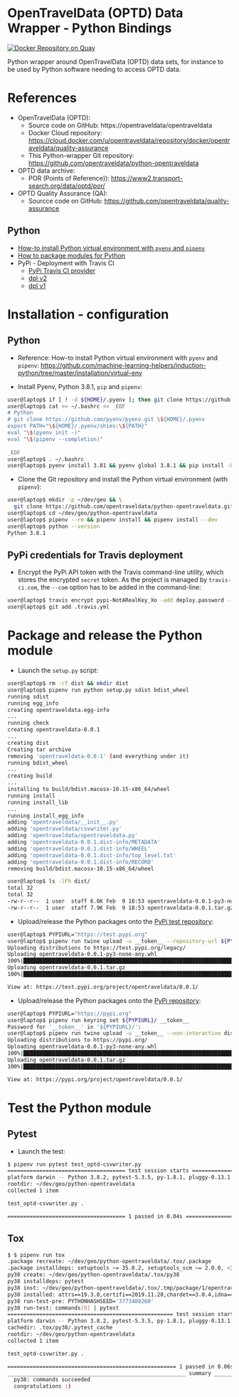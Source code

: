 OpenTravelData (OPTD) Data Wrapper - Python Bindings
====================================================

[![Docker Repository on Quay](https://quay.io/repository/opentraveldata/quality-assurance/status "Docker Repository on Quay")](https://quay.io/repository/opentraveldata/quality-assurance)

Python wrapper around OpenTravelData (OPTD) data sets, for instance
to be used by Python software needing to access OPTD data.

# References
* OpenTravelData (OPTD):
  + Source code on GitHub: https://opentraveldata/opentraveldata
  + Docker Cloud repository: https://cloud.docker.com/u/opentraveldata/repository/docker/opentraveldata/quality-assurance
  + This Python-wrapper Git repository: https://github.com/opentraveldata/python-opentraveldata
* OPTD data archive:
  + POR (Points of Reference)): https://www2.transport-search.org/data/optd/por/
* OPTD Quality Assurance (QA):
  + Sourcce code on GitHub: https://github.com/opentraveldata/quality-assurance

## Python
* [How-to install Python virtual environment with `pyenv` and `pipenv`](https://github.com/machine-learning-helpers/induction-python/tree/master/installation/virtual-env)
* [How to package modules for Python](https://packaging.python.org/tutorials/packaging-projects/)
* PyPi - Deployment with Travis CI
  + [PyPi Travis CI provider](https://github.com/travis-ci/dpl#pypi)
  + [dpl v2](https://blog.travis-ci.com/2019-08-27-deployment-tooling-dpl-v2-preview-release)
  + [dpl v1](https://docs.travis-ci.com/user/deployment/pypi/)

# Installation - configuration

## Python
* Reference: How-to install Python virtual environment with `pyenv`
  and `pipenv`:
  https://github.com/machine-learning-helpers/induction-python/tree/master/installation/virtual-env

* Install Pyenv, Python 3.8.1, `pip` and `pipenv`:
```bash
user@laptop$ if [ ! -d ${HOME}/.pyenv ]; then git clone https://github.com/pyenv/pyenv.git ${HOME}/.pyenv; else pushd ${HOME}/.pyenv && git pull && popd; fi
user@laptop$ cat >> ~/.bashrc << _EOF
# Python
# git clone https://github.com/pyenv/pyenv.git \${HOME}/.pyenv
export PATH="\${HOME}/.pyenv/shims:\${PATH}"
eval "\$(pyenv init -)"
eval "\$(pipenv --completion)"
 
_EOF
user@laptop$ . ~/.bashrc
user@laptop$ pyenv install 3.81 && pyenv global 3.8.1 && pip install -U pip pipenv && pyenv global system
```

* Clone the Git repository and install the Python virtual environment
  (with `pipenv`):
```bash
user@laptop$ mkdir -p ~/dev/geo && \
  git clone https://github.com/opentraveldata/python-opentraveldata.git ~/dev/geo/python-opentraveldata
user@laptop$ cd ~/dev/geo/python-opentraveldata
user@laptop$ pipenv --rm && pipenv install && pipenv install --dev
user@laptop$ python --version
Python 3.8.1
```

## PyPi credentials for Travis deployment
* Encrypt the PyPi API token with the Travis command-line utility,
  which stores the encrypted `secret` token. As the project is managed
  by `travis-ci.com`, the `--com` option has to be added in the command-line:
```bash
user@laptop$ travis encrypt pypi-NotARealKey_Xo -add deploy.password --com
user@laptop$ git add .travis.yml
```

# Package and release the Python module
* Launch the `setup.py` script:
```bash
user@laptop$ rm -rf dist && mkdir dist
user@laptop$ pipenv run python setup.py sdist bdist_wheel
running sdist
running egg_info
creating opentraveldata.egg-info
...
running check
creating opentraveldata-0.0.1
...
creating dist
Creating tar archive
removing 'opentraveldata-0.0.1' (and everything under it)
running bdist_wheel
...
creating build
...
installing to build/bdist.macosx-10.15-x86_64/wheel
running install
running install_lib
...
running install_egg_info
adding 'opentraveldata/__init__.py'
adding 'opentraveldata/csvwriter.py'
adding 'opentraveldata/opentraveldata.py'
adding 'opentraveldata-0.0.1.dist-info/METADATA'
adding 'opentraveldata-0.0.1.dist-info/WHEEL'
adding 'opentraveldata-0.0.1.dist-info/top_level.txt'
adding 'opentraveldata-0.0.1.dist-info/RECORD'
removing build/bdist.macosx-10.15-x86_64/wheel

user@laptop$ ls -lFh dist/
total 32
total 32
-rw-r--r--  1 user  staff 6.6K Feb  9 18:53 opentraveldata-0.0.1-py3-none-any.whl
-rw-r--r--  1 user  staff 7.9K Feb  9 18:53 opentraveldata-0.0.1.tar.gz
```

* Upload/release the Python packages onto the
  [PyPi test repository](https://test.pypi.org):
```bash
user@laptop$ PYPIURL="https://test.pypi.org"
user@laptop$ pipenv run twine upload -u __token__ --repository-url ${PYPIURL}/legacy/ dist/*
Uploading distributions to https://test.pypi.org/legacy/
Uploading opentraveldata-0.0.1-py3-none-any.whl
100%|███████████████████████████████████████████████████████████████████████████████████████████████████████████████████| 15.7k/15.7k [00:02<00:00, 7.43kB/s]
Uploading opentraveldata-0.0.1.tar.gz
100%|███████████████████████████████████████████████████████████████████████████████████████████████████████████████████| 16.3k/16.3k [00:01<00:00, 15.1kB/s]

View at: https://test.pypi.org/project/opentraveldata/0.0.1/
```

* Upload/release the Python packages onto the
  [PyPi repository](https://pypi.org):
```bash
user@laptop$ PYPIURL="https://pypi.org"
user@laptop$ pipenv run keyring set ${PYPIURL}/ __token__
Password for '__token__' in '${PYPIURL}/':
user@laptop$ pipenv run twine upload -u __token__ --non-interactive dist/*
Uploading distributions to https://pypi.org/
Uploading opentraveldata-0.0.1-py3-none-any.whl
100%|████████████████████████████████████████████████████████████████████████████████████████████████████████████████████| 18.2k/18.2k [00:03<00:00, 5.99kB/s]
Uploading opentraveldata-0.0.1.tar.gz
100%|████████████████████████████████████████████████████████████████████████████████████████████████████████████████████| 19.0k/19.0k [00:01<00:00, 10.9kB/s]

View at: https://pypi.org/project/opentraveldata/0.0.1/
```

# Test the Python module

## Pytest
* Launch the test:
```bash
$ pipenv run pytest test_optd-csvwriter.py
===================================== test session starts ============================================
platform darwin -- Python 3.8.2, pytest-5.3.5, py-1.8.1, pluggy-0.13.1
rootdir: ~/dev/geo/python-opentraveldata
collected 1 item                                                                                                                                                                                                                             

test_optd-csvwriter.py .                                                                        [100%]

===================================== 1 passed in 0.04s ==============================================
```

## Tox

```bash
$ $ pipenv run tox
.package recreate: ~/dev/geo/python-opentraveldata/.tox/.package
.package installdeps: setuptools >= 35.0.2, setuptools_scm >= 2.0.0, <3
py38 create: ~/dev/geo/python-opentraveldata/.tox/py38
py38 installdeps: pytest
py38 inst: ~/dev/geo/python-opentraveldata/.tox/.tmp/package/1/opentraveldata-0.0.5.tar.gz
py38 installed: attrs==19.3.0,certifi==2019.11.28,chardet==3.0.4,idna==2.9,more-itertools==8.2.0,opentraveldata==0.0.5,packaging==20.3,pluggy==0.13.1,py==1.8.1,pyparsing==2.4.6,pytest==5.3.5,python-dateutil==2.8.1,pytz==2019.3,requests==2.23.0,six==1.14.0,urllib3==1.25.8,wcwidth==0.1.8
py38 run-test-pre: PYTHONHASHSEED='3773488260'
py38 run-test: commands[0] | pytest
==================================================== test session starts ==========================================================
platform darwin -- Python 3.8.2, pytest-5.3.5, py-1.8.1, pluggy-0.13.1
cachedir: .tox/py38/.pytest_cache
rootdir: ~/dev/geo/python-opentraveldata
collected 1 item                                                                                                                                                                                                                             

test_optd-csvwriter.py .                                                                                                     [100%]

===================================================== 1 passed in 0.06s ===========================================================
________________________________________________________ summary __________________________________________________________________
  py38: commands succeeded
  congratulations :)

```

